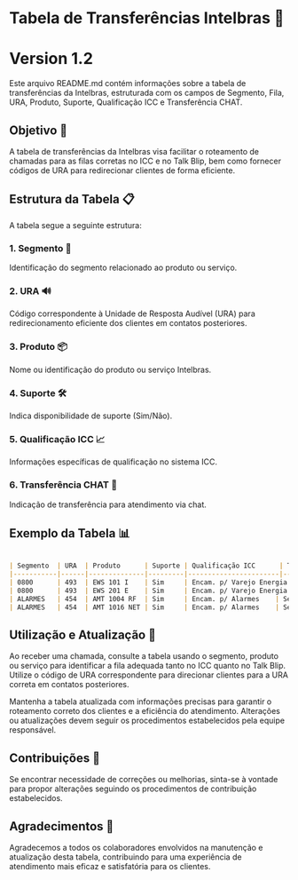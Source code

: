# Tabela de Transferências Intelbras 🔄
# Version 1.2

Este arquivo README.md contém informações sobre a tabela de transferências da Intelbras, estruturada com os campos de Segmento, Fila, URA, Produto, Suporte, Qualificação ICC e Transferência CHAT.

## Objetivo 🎯

A tabela de transferências da Intelbras visa facilitar o roteamento de chamadas para as filas corretas no ICC e no Talk Blip, bem como fornecer códigos de URA para redirecionar clientes de forma eficiente.

## Estrutura da Tabela 📋

A tabela segue a seguinte estrutura:

### 1. Segmento 📑
Identificação do segmento relacionado ao produto ou serviço.


### 2. URA 🔊
Código correspondente à Unidade de Resposta Audível (URA) para redirecionamento eficiente dos clientes em contatos posteriores.

### 3. Produto 📦
Nome ou identificação do produto ou serviço Intelbras.

### 4. Suporte 🛠️
Indica disponibilidade de suporte (Sim/Não).

### 5. Qualificação ICC 📈
Informações específicas de qualificação no sistema ICC.

### 6. Transferência CHAT 💬
Indicação de transferência para atendimento via chat.

## Exemplo da Tabela 📊

```markdown

| Segmento  | URA  | Produto      | Suporte | Qualificação ICC      | Transferência CHAT |
|-----------|------|--------------|---------|-----------------------|--------------------|
| 0800      | 493  | EWS 101 I    | Sim     | Encam. p/ Varejo Energia | Varejo Energia    |
| 0800      | 493  | EWS 201 E    | Sim     | Encam. p/ Varejo Energia | Varejo Energia    |
| ALARMES   | 454  | AMT 1004 RF  | Sim     | Encam. p/ Alarmes    | Segurança MG       |
| ALARMES   | 454  | AMT 1016 NET | Sim     | Encam. p/ Alarmes    | Segurança MG       |

```

## Utilização e Atualização  🔄

Ao receber uma chamada, consulte a tabela usando o segmento, produto ou serviço para identificar a fila adequada tanto no ICC quanto no Talk Blip. Utilize o código de URA correspondente para direcionar clientes para a URA correta em contatos posteriores.

Mantenha a tabela atualizada com informações precisas para garantir o roteamento correto dos clientes e a eficiência do atendimento. Alterações ou atualizações devem seguir os procedimentos estabelecidos pela equipe responsável.

## Contribuições 🤝

Se encontrar necessidade de correções ou melhorias, sinta-se à vontade para propor alterações seguindo os procedimentos de contribuição estabelecidos.

## Agradecimentos 🙌

Agradecemos a todos os colaboradores envolvidos na manutenção e atualização desta tabela, contribuindo para uma experiência de atendimento mais eficaz e satisfatória para os clientes.

